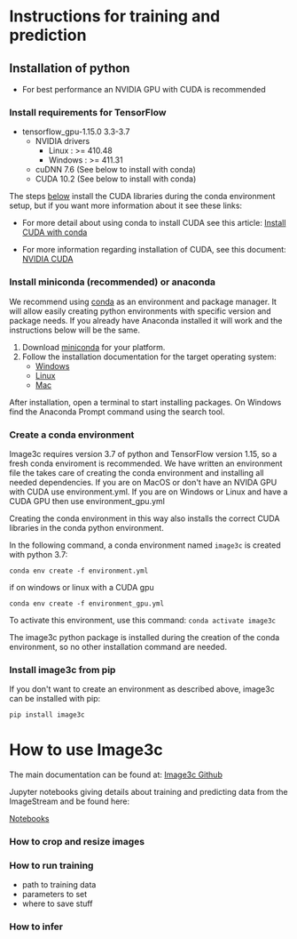 # Instructions for training and prediction

## Installation of python
- For best performance an NVIDIA GPU with CUDA is recommended

### Install requirements for TensorFlow
- tensorflow_gpu-1.15.0	3.3-3.7
  - NVIDIA drivers
    - Linux : >= 410.48
    - Windows : >= 411.31
  - cuDNN 7.6 (See below to install with conda)
  - CUDA 10.2 (See below to install with conda)

The steps 
[below](README.md#create-a-conda-environment) 
install the CUDA libraries during the conda environment setup,
but if you want more information about it see these links:
- For more detail about using conda to install CUDA see this article:
  [Install CUDA with conda](https://towardsdatascience.com/managing-cuda-dependencies-with-conda-89c5d817e7e1)

- For more information regarding installation of CUDA, see this document:
  [NVIDIA CUDA](https://developer.download.nvidia.com/compute/cuda/10.0/Prod/docs/sidebar/CUDA_Quick_Start_Guide.pdf)

### Install miniconda (recommended) or anaconda
We recommend using [conda](https://docs.conda.io/projects/conda/en/latest/)
as an environment and package manager. It will allow easily creating python
environments with specific version and package needs. If you already have Anaconda
installed it will work and the instructions below will be the same.

1. Download [miniconda](https://docs.conda.io/projects/conda/en/latest/) for your platform.
2. Follow the installation documentation for the target operating system: 
   -  [Windows](https://conda.io/projects/conda/en/latest/user-guide/install/windows.html)
   -  [Linux](https://conda.io/projects/conda/en/latest/user-guide/install/linux.html)
   -  [Mac](https://conda.io/projects/conda/en/latest/user-guide/install/macos.html) 

After installation, open a terminal to start installing packages. On Windows find the
Anaconda Prompt command using the search tool.

### Create a conda environment
Image3c requires version 3.7 of python and TensorFlow version 1.15, so a fresh conda
enviroment is recommended. We have written an environment file the takes care of
creating the conda environment and installing all needed dependencies. If you are on
MacOS or don't have an NVIDA GPU with CUDA use environment.yml. If you are on Windows
or Linux and have a CUDA GPU then use environment_gpu.yml

Creating the conda environment in this way also installs the correct CUDA
libraries in the conda python environment.

In the following command, a conda environment
named `image3c` is created with python 3.7:

`conda env create -f environment.yml`

if on windows or linux with a CUDA gpu

`conda env create -f environment_gpu.yml`

To activate this environment, use this command:
`conda activate image3c`

The image3c python package is installed during the creation of the conda
environment, so no other installation command are needed.

### Install image3c from pip
If you don't want to create an environment as described above, image3c can
be installed with pip:

```pip install image3c```


# How to use Image3c

The main documentation can be found at:
[Image3c Github](https://github.com/stowersinstitute/LIBPB-1390-Image3C/)

Jupyter notebooks giving details about training and predicting
data from the ImageStream and be found here:

[Notebooks](https://github.com/stowersinstitute/LIBPB-1390-Image3C/tree/master/4-Classifier)

### How to crop and resize images

### How to run training
- path to training data
- parameters to set
- where to save stuff

### How to infer
